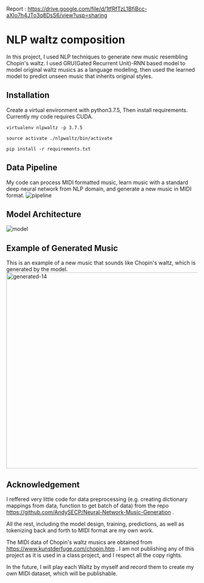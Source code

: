 Report : https://drive.google.com/file/d/1tfRfTzL1BfiBcc-aXIo7h4JTo3q8DsS6/view?usp=sharing

# NLP waltz composition
In this project, I used NLP techniques to generate new music resembling Chopin's waltz. 
I used GRU(Gated Recurrent Unit)-RNN based model to model original waltz musics as a language modeling,
then used the learned model to predict unseen music that inherits original styles.

## Installation
Create a virtual environment with python3.7.5, Then install requirements. Currently my code requires CUDA.

```
virtualenv nlpwaltz -p 3.7.5
```
```
source activate ./nlpwaltz/bin/activate
```
```
pip install -r requirements.txt
```

## Data Pipeline 
My code can process MIDI formatted music, learn music with a standard deep neural network from NLP domain, and generate a new music in MIDI format. 
![pipeline](https://user-images.githubusercontent.com/39567972/145728849-83b77350-886b-41b2-8b54-d6fd25780be6.png)

## Model Architecture
![model](https://user-images.githubusercontent.com/39567972/145728855-83e7e67e-7b3b-4362-afd1-6e5be57ee971.png)

## Example of Generated Music
This is an example of a new music that sounds like Chopin's waltz, which is generated by the model.
<img width="515" alt="generated-14" src="https://user-images.githubusercontent.com/39567972/145729059-6f321de6-a41e-4209-9d83-2cc09489e1fa.png">



## Acknowledgement
I reffered very little code for data preprocessing (e.g. creating dictionary mappings from data, function to get batch of data) from the repo https://github.com/AndySECP/Neural-Network-Music-Generation .

All the rest, including the model design, training, predictions, as well as tokenizing back and forth to MIDI format are my own work. 

The MIDI data of Chopin's waltz musics are obtained from https://www.kunstderfuge.com/chopin.htm . I am not publishing any of this project as it 
is used in a class project, and I respect all the copy rights.

In the future, I will play each Waltz by myself and record them to create my own MIDI dataset, which will be publishable.
